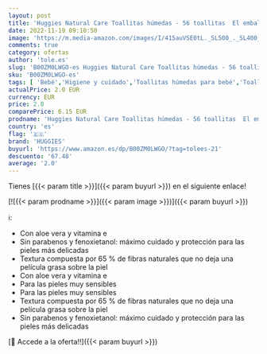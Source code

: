 ```yaml
---
layout: post
title: 'Huggies Natural Care Toallitas húmedas - 56 toallitas  El embalaje puede variar '
date: 2022-11-19 09:10:50
image: 'https://m.media-amazon.com/images/I/415auVSE0tL._SL500_._SL400_.jpg'
comments: true
category: ofertas
author: 'tole.es'
slug: 'B00ZM0LWGO-es Huggies Natural Care Toallitas húmedas - 56 toallitas El...'
sku: 'B00ZM0LWGO-es'
tags: [ 'Bebé','Higiene y cuidado','Toallitas húmedas para bebé','Toallitas y accesorios para bebé','huggies','🇪🇸', ]
actualPrice: 2.0 EUR
currency: EUR
price: 2.0
comparePrice: 6.15 EUR
prodname: 'Huggies Natural Care Toallitas húmedas - 56 toallitas  El embalaje puede variar '
country: 'es'
flag: '🇪🇸'
brand: 'HUGGIES'
buyurl: 'https://www.amazon.es/dp/B00ZM0LWGO/?tag=tolees-21'
descuento: '67.48'
average: '2.0'
---
```


Tienes [{{< param title >}}]({{< param buyurl >}}) en el siguiente enlace!

[![{{< param prodname >}}]({{< param image >}})]({{< param buyurl >}})

ℹ️:

- Con aloe vera y vitamina e
- Sin parabenos y fenoxietanol: máximo cuidado y protección para las pieles más delicadas
- Textura compuesta por 65 % de fibras naturales que no deja una película grasa sobre la piel
- Con aloe vera y vitamina e
- Para las pieles muy sensibles
- Para las pieles muy sensibles
- Textura compuesta por 65 % de fibras naturales que no deja una película grasa sobre la piel
- Sin parabenos y fenoxietanol: máximo cuidado y protección para las pieles más delicadas

[🛒 Accede a la oferta!!]({{< param buyurl >}})
